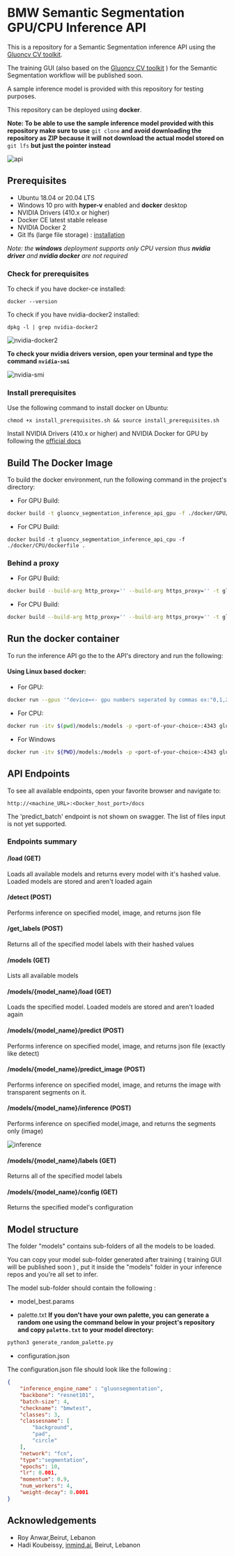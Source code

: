 # BMW Semantic Segmentation GPU/CPU Inference API
This is a repository for a Semantic Segmentation inference API using the [Gluoncv CV toolkit](https://cv.gluon.ai/contents.html).

The training GUI (also based on the [Gluoncv CV toolkit](https://cv.gluon.ai/contents.html) ) for the Semantic Segmentation workflow will be published soon.

A sample inference model is provided with this repository for testing purposes.

This repository can be deployed using  **docker**.

**Note: To be able to use the sample inference model provided with this repository make sure to use** `git clone` **and avoid downloading the repository as ZIP because it will not download the actual model stored on** `git lfs` **but just the pointer instead**

![api](./docs/api.gif)


## Prerequisites

- Ubuntu 18.04 or 20.04 LTS
- Windows 10 pro with **hyper-v** enabled and **docker** desktop 
- NVIDIA Drivers (410.x or higher) 
- Docker CE latest stable release
- NVIDIA Docker 2
- Git lfs (large file storage) : [installation](https://github.com/git-lfs/git-lfs/wiki/Installation)

*Note: the **windows** deployment supports only CPU version thus **nvidia driver** and **nvidia docker** are not required*

### Check for prerequisites

To check if you have docker-ce installed:

```
docker --version
```

To check if you have nvidia-docker2 installed:

```
dpkg -l | grep nvidia-docker2
```

![nvidia-docker2](./docs/nvidia-docker2.png)

**To check your nvidia drivers version, open your terminal and type the command `nvidia-smi`**

![nvidia-smi](./docs/nvidiasmi.png)

### Install prerequisites

Use the following command to install docker on Ubuntu:

```
chmod +x install_prerequisites.sh && source install_prerequisites.sh
```

Install NVIDIA Drivers (410.x or higher) and NVIDIA Docker for GPU by following the [official docs](https://github.com/nvidia/nvidia-docker/wiki/Installation-(version-2.0))



## Build The Docker Image

To build the docker environment, run the following command in the project's directory:  

- For GPU Build:  

```sh
docker build -t gluoncv_segmentation_inference_api_gpu -f ./docker/GPU/dockerfile .
```

- For CPU Build:

```
docker build -t gluoncv_segmentation_inference_api_cpu -f ./docker/CPU/dockerfile .
```



### Behind a proxy

- For GPU Build:  

```sh
docker build --build-arg http_proxy='' --build-arg https_proxy='' -t gluoncv_segmentation_inference_api_gpu -f ./docker/GPU/dockerfile .
```

- For CPU Build:

```sh
docker build --build-arg http_proxy='' --build-arg https_proxy='' -t gluoncv_segmentation_inference_api_cpu -f ./docker/CPU/dockerfile .
```



## Run the docker container

To run the inference  API go the to the API's directory and run the following:



#### Using Linux based docker:

- For GPU:

```sh
docker run --gpus '"device=<- gpu numbers seperated by commas ex:"0,1,2" ->"' -itv $(pwd)/models:/models -p <port-of-your-choice>:4343 gluoncv_segmentation_inference_api_gpu
```
- For CPU:

```sh
docker run -itv $(pwd)/models:/models -p <port-of-your-choice>:4343 gluoncv_segmentation_inference_api_cpu
```

- For Windows

```sh
docker run -itv ${PWD}/models:/models -p <port-of-your-choice>:4343 gluoncv_segmentation_inference_api_cpu
```



## API Endpoints

To see all available endpoints, open your favorite browser and navigate to:

```
http://<machine_URL>:<Docker_host_port>/docs
```
The 'predict_batch' endpoint is not shown on swagger. The list of files input is not yet supported.

### Endpoints summary

#### /load (GET)

Loads all available models and returns every model with it's hashed value. Loaded models are stored and aren't loaded again

#### /detect (POST)

Performs inference on specified model, image, and returns json file

#### /get_labels (POST)

Returns all of the specified model labels with their hashed values

#### /models (GET)

Lists all available models

#### /models/{model_name}/load (GET)

Loads the specified model. Loaded models are stored and aren't loaded again

#### /models/{model_name}/predict (POST)

Performs inference on specified model, image, and returns json file (exactly like detect)

#### /models/{model_name}/predict_image (POST)

Performs inference on specified model, image, and returns the image with transparent segments on it.

#### /models/{model_name}/inference (POST)

Performs inference on specified model,image, and returns the segments only (image) 

![inference](./docs/inference.png)

#### /models/{model_name}/labels (GET)

Returns all of the specified model labels

#### /models/{model_name}/config (GET)

Returns the specified model's configuration

## Model structure

The folder "models" contains sub-folders of all the models to be loaded.

You can copy your model sub-folder generated after training ( training GUI will be published soon ) , put it inside the "models" folder in  your inference repos and you're all set to infer. 	

The model sub-folder should contain the following : 

- model_best.params

- palette.txt 
  **If you don't have your own palette, you can generate a random one using the command below in your project's repository and copy `palette.txt` to your model directory:**

```sh
python3 generate_random_palette.py

```
- configuration.json


The configuration.json file should look like the following : 

```json
{
    "inference_engine_name" : "gluonsegmentation",
    "backbone": "resnet101",
    "batch-size": 4,
    "checkname": "bmwtest",
    "classes": 3,
    "classesname": [
        "background",
        "pad",
        "circle"
    ],
    "network": "fcn",
    "type":"segmentation",
    "epochs": 10,
    "lr": 0.001,
    "momentum": 0.9,
    "num_workers": 4,
    "weight-decay": 0.0001
}
```

## Acknowledgements


- Roy Anwar,Beirut, Lebanon
- Hadi Koubeissy, [inmind.ai](https://inmind.ai/), Beirut, Lebanon
